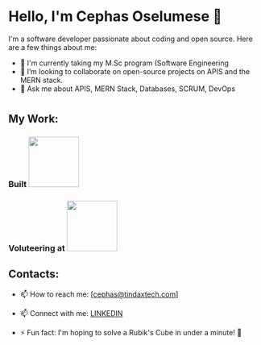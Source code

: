 # Hello, I'm Cephas Oselumese 👋

I'm a software developer passionate about coding and open source. Here are a few things about me:

- 🌱 I'm currently taking my M.Sc program (Software Engineering
- 👯 I’m looking to collaborate on open-source projects on APIS and the MERN stack.
- 💬 Ask me about APIS, MERN Stack, Databases, SCRUM, DevOps

#

## My Work:
  ### Built [<img src="https://mybethpay.com/assets/images/logo-light.png" width="100">](https://mybethpay.com) 
  ### Voluteering at [<img src="https://foundation.tindaxtech.com/assets/img/tindax-preview.png" width="100">](https://tindaxtech.com) 

## Contacts:
- 📫 How to reach me: [cephas@tindaxtech.com]
- 📫 Connect with me: [LINKEDIN](http://linkedin.com/in/cephaz6)


- ⚡ Fun fact: I'm hoping to solve a Rubik's Cube in under a minute! 🧩
